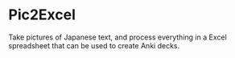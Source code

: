 # Pic2Excel
Take pictures of Japanese text, and process everything in a Excel spreadsheet that can be used to create Anki decks.
